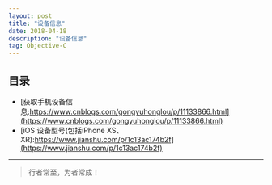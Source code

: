```yaml
---
layout: post
title: "设备信息"
date: 2018-04-18
description: "设备信息"
tag: Objective-C
---
```








## 目录

- [获取手机设备信息:https://www.cnblogs.com/gongyuhonglou/p/11133866.html](https://www.cnblogs.com/gongyuhonglou/p/11133866.html)
- [iOS 设备型号(包括iPhone XS、XR):https://www.jianshu.com/p/1c13ac174b2f](https://www.jianshu.com/p/1c13ac174b2f)









----------
>  行者常至，为者常成！


